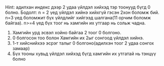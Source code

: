 Hint: адилхан индекс дээр 2 удаа үйлдэл хийхэд тэр тоонууд бүгд 0 болно.
Бодолт: n = 2 үед үйлдэл хийнэ хийхгүй гэсэн 2хон боломж бий.
n=3 үед боломжит бүх үйлдлийг хийгээд шалгана(11 орчим боломж байгаа).
n>=4 үед бүх тоог нь хамгийн их утгаар нь сольж чадна.
1. Хамгийн урд эсвэл хойно байгаа 2 тоог 0 болгоно.
2. 0 болгосон тоо болон Хамгийн их 2ыг сонгоод үйлдэл хийнэ.
3. 1-т хийснийхээ эсрэг талыг 0 болгоно(адилхэн тоог 2 удаа сонгох замаар)
4. Бүх тооны хувьд үйлдэл хийхэд бүгд хамгийн их утгатай нь тэнцүү болно
